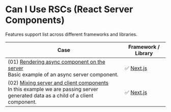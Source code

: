 # Can I Use RSCs (React Server Components)

Features support list across different frameworks and libraries.

| Case | Framework / Library |
| ---- | ---- |
| (01) [Rendering async component on the server](./cases/01)<br />Basic example of an async server component. | ✅ [Next.js](https://nextjs.org/) |
| (02) [Mixing server and client components](./cases/02)<br />In this example we are passing server generated data as a child of a client component. | ✅ [Next.js](https://nextjs.org/) |



